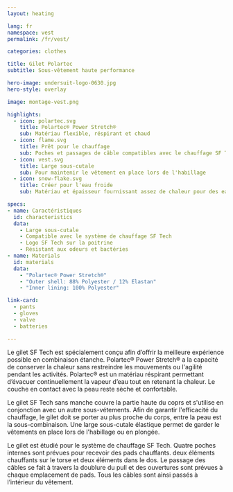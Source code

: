 ```yaml
---
layout: heating

lang: fr
namespace: vest
permalink: /fr/vest/

categories: clothes

title: Gilet Polartec
subtitle: Sous-vêtement haute performance

hero-image: undersuit-logo-0630.jpg
hero-style: overlay

image: montage-vest.png

highlights:
  - icon: polartec.svg
    title: Polartec® Power Stretch®
    sub: Matériau flexible, réspirant et chaud
  - icon: flame.svg
    title: Prêt pour le chauffage
    sub: Poches et passages de câble compatibles avec le chauffage SF Tech
  - icon: vest.svg
    title: Large sous-cutale
    sub: Pour maintenir le vêtement en place lors de l'habillage
  - icon: snow-flake.svg
    title: Créer pour l'eau froide
    sub: Matériau et épaisseur fournissant assez de chaleur pour des eaux glaciales

specs:
- name: Caractéristiques
  id: characteristics
  data:
    - Large sous-cutale
    - Compatible avec le système de chauffage SF Tech 
    - Logo SF Tech sur la poitrine 
    - Résistant aux odeurs et bactéries
- name: Materials
  id: materials
  data:
    - "Polartec® Power Stretch®"
    - "Outer shell: 88% Polyester / 12% Elastan"
    - "Inner lining: 100% Polyester"

link-card:
  - pants
  - gloves
  - valve
  - batteries

---
```

Le gilet SF Tech est spécialement conçu afin d’offrir la meilleure expérience possible en combinaison étanche. Polartec® Power Stretch® a la capacité de conserver la chaleur sans restreindre les mouvements ou l'agilité pendant les activités. Polartec® est un matériau réspirant permettant d’évacuer continuellement la vapeur d’eau tout en retenant la chaleur. Le couche en contact avec la peau reste sèche et confortable.

Le gilet SF Tech sans manche couvre la partie haute du coprs et s'utilise en conjonction avec un autre sous-vétements. Afin de garantir l'efficacité du chauffage, le gilet doit se porter au plus proche du corps, entre la peau est la sous-combinaison. Une large sous-cutale élastique permet de garder le vêtements en place lors de l'habillage ou en plongée. 

Le gilet est étudié pour le système de chauffage SF Tech. Quatre poches internes sont prévues pour recevoir des pads chauffants. deux éléments chauffants sur le torse et deux éléments dans le dos. Le passage des câbles se fait à travers la doublure du pull et des ouvertures sont prévues à chaque emplacement de pads. Tous les câbles sont ainsi passés à l’intérieur du vêtement.


